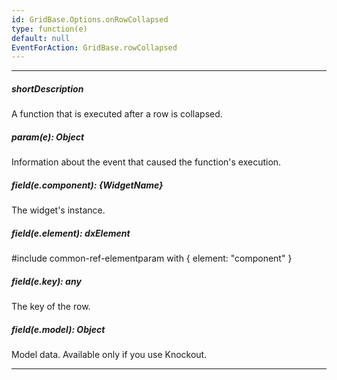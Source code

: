 ```yaml
---
id: GridBase.Options.onRowCollapsed
type: function(e)
default: null
EventForAction: GridBase.rowCollapsed
---
```

---
##### shortDescription
A function that is executed after a row is collapsed.

##### param(e): Object
Information about the event that caused the function's execution.

##### field(e.component): {WidgetName}
The widget's instance.

##### field(e.element): dxElement
#include common-ref-elementparam with { element: "component" }

##### field(e.key): any
The key of the row.

##### field(e.model): Object
Model data. Available only if you use Knockout.

---

